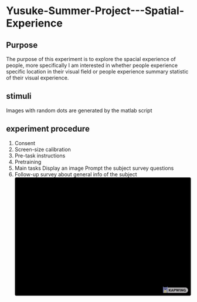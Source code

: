 # Yusuke-Summer-Project---Spatial-Experience
## Purpose 
The purpose of this experiment is to explore the spacial experience of people, more specifically I am interested in whether people experience specific location in their visual field or people experience summary statistic of their visual experience.

## stimuli
Images with random dots are generated by the matlab script

## experiment procedure 
1. Consent
2. Screen-size calibration
3. Pre-task instructions
4. Pretraining
5. Main tasks
   Display an image
   Prompt the subject survey questions
6. Follow-up survey about general info of the subject
![](inquisit.gif)

